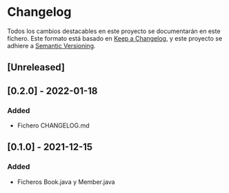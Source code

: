 # Changelog
Todos los cambios destacables en este proyecto se documentarán en este fichero.
Este formato está basado en [Keep a Changelog](https://keepachangelog.com/en/1.0.0/), y este proyecto se adhiere a [Semantic Versioning](https://semver.org/spec/v2.0.0.html).

## [Unreleased]

## [0.2.0] - 2022-01-18
### Added
- Fichero CHANGELOG.md

## [0.1.0] - 2021-12-15
### Added
- Ficheros Book.java y Member.java
